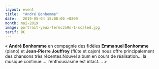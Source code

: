 ```yaml
---
layout: event
title:  "André Bonhomme"
date:   2019-05-04 18:00:00 +0200
month: mai-2019
image: portrait-yeux-fermc3a9s-1-scaled.jpg
tarif: 8€
---
```


« **André Bonhomme** en compagnie des fidèles **Emmanuel Bonhomme** (piano) et **Jean-Pierre Jouffroy** (flûte et cajon) nous offre principalement des chansons très récentes.Nouvel album en cours de réalisation... la musique continue.... l'enthousiasme est intact.... »
